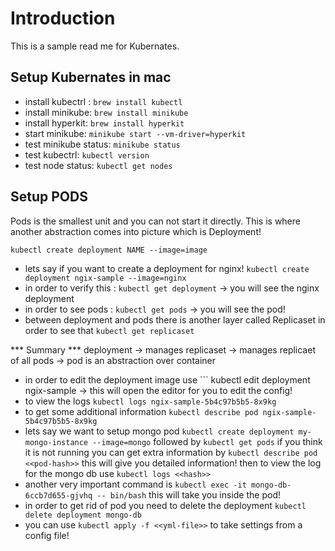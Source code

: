 # Introduction

This is a sample read me for Kubernates.

## Setup Kubernates in mac

- install kubectrl : ``` brew install kubectl ```
- install minikube: ``` brew install minikube ```
- install hyperkit: ``` brew install hyperkit ```
- start minikube: ``` minikube start --vm-driver=hyperkit ```
- test minikube status: ``` minikube status ```
- test kubectrl: ``` kubectl version ```
- test node status: ``` kubectl get nodes ```
  
## Setup PODS

Pods is the smallest unit and you can not start it directly. This is where another abstraction comes into picture which is Deployment!

```
kubectl create deployment NAME --image=image 
```

- lets say if you want to create a deployment for nginx! ``` kubectl create deployment ngix-sample --image=nginx ```
- in order to verify this : ``` kubectl get deployment ``` -> you will see the nginx deployment
- in order to see pods : ``` kubectl get pods ``` -> you will see the pod!
- between deployment and pods there is another layer called Replicaset in order to see that ``` kubectl get replicaset ```

*** Summary ***
deployment -> manages replicaset -> manages replicaet of all pods -> pod is an abstraction over container
- in order to edit the deployment image use ``` kubectl edit deployment ngix-sample -> this will open the editor for you to edit the config!
- to view the logs ``` kubectl logs ngix-sample-5b4c97b5b5-8x9kg ```
- to get some additional information ``` kubectl describe pod ngix-sample-5b4c97b5b5-8x9kg ```
- lets say we want to setup mongo pod ``` kubectl create deployment my-mongo-instance --image=mongo ``` followed by ``` kubectl get pods ``` if you think it is not running you can get extra information by ``` kubectl describe pod <<pod-hash>> ``` this will give you detailed information! then to view the log for the mongo db use ``` kubectl logs <<hash>> ```
- another very important command is ``` kubectl exec -it mongo-db-6ccb7d655-gjvhq -- bin/bash ``` this will take you inside the pod!
- in order to get rid of pod you need to delete the deployment ``` kubectl delete deployment mongo-db ```
- you can use ``` kubectl apply -f <<yml-file>> ``` to take settings from a config file!